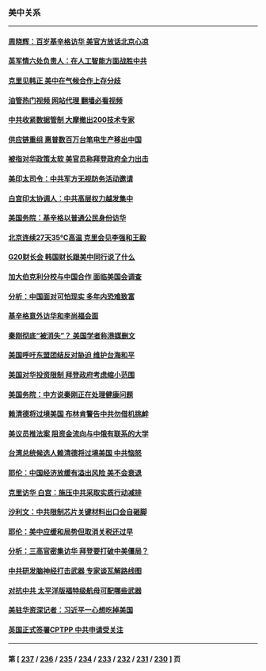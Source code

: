 ### 美中关系
---
#### [周晓辉：百岁基辛格访华 美官方放话北京心凉](../../pages/nf1412576/n14037837.md?07200845) 
#### [英军情六处负责人：在人工智能方面战胜中共](../../pages/nf1412576/n14037838.md?07200845) 
#### [克里见韩正 美中在气候合作上存分歧](../../pages/nf1412576/n14037762.md?07200845) 
#### [油管热门视频 网站代理 翻墙必看视频](http://138.2.39.72:81/youtube.html?epic-marker?07200845)
#### [中共收紧数据管制 大摩撤出200技术专家](../../pages/nf1412576/n14037498.md?07200845) 
#### [供应链重组 惠普数百万台笔电生产移出中国](../../pages/nf1412576/n14037382.md?07200845) 
#### [被指对华政策太软 美官员称拜登政府全力出击](../../pages/nf1412576/n14037301.md?07200845) 
#### [美印太司令：中共军方无视防务活动邀请](../../pages/nf1412576/n14037285.md?07200845) 
#### [白宫印太协调人：中共高层权力越发集中](../../pages/nf1412576/n14036492.md?07200845) 
#### [美国务院：基辛格以普通公民身份访华](../../pages/nf1412576/n14037084.md?07200845) 
#### [北京连续27天35℃高温 克里会见李强和王毅](../../pages/nf1412576/n14037055.md?07200845) 
#### [G20财长会 韩国财长跟美中同行说了什么](../../pages/nf1412576/n14037024.md?07200845) 
#### [加大伯克利分校与中国合作 面临美国会调查](../../pages/nf1412576/n14037012.md?07200845) 
#### [分析：中国面对可怕现实 多年内恐难致富](../../pages/nf1412576/n14036994.md?07200845) 
#### [基辛格意外访华和李尚福会面](../../pages/nf1412576/n14037007.md?07200845) 
#### [秦刚彻底“被消失”？ 美国学者称港媒删文](../../pages/nf1412576/n14036749.md?07200845) 
#### [美国呼吁东盟团结反对胁迫 维护台海和平](../../pages/nf1412576/n14036315.md?07200845) 
#### [美国对华投资限制 拜登政府考虑缩小范围](../../pages/nf1412576/n14036603.md?07200845) 
#### [美国务院：中方说秦刚正在处理健康问题](../../pages/nf1412576/n14036399.md?07200845) 
#### [赖清德将过境美国 布林肯警告中共勿借机挑衅](../../pages/nf1412576/n14036394.md?07200845) 
#### [美议员推法案 阻资金流向与中俄有联系的大学](../../pages/nf1412576/n14036313.md?07200845) 
#### [台湾总统候选人赖清德将过境美国 中共恼怒](../../pages/nf1412576/n14036295.md?07200845) 
#### [耶伦：中国经济放缓有溢出风险 美不会衰退](../../pages/nf1412576/n14036286.md?07200845) 
#### [克里访华 白宫：施压中共采取实质行动减排](../../pages/nf1412576/n14035616.md?07200845) 
#### [沙利文：中共限制芯片关键材料出口会自砸脚](../../pages/nf1412576/n14035489.md?07200845) 
#### [耶伦：美中应缓和局势但取消关税还过早](../../pages/nf1412576/n14035448.md?07200845) 
#### [分析：三高官密集访华 拜登要打破中美僵局？](../../pages/nf1412576/n14035009.md?07200845) 
#### [中共研发脑神经打击武器 专家谈瓦解路线图](../../pages/nf1412576/n14034971.md?07200845) 
#### [对抗中共 太平洋版福特级航母可配哪些武器](../../pages/nf1412576/n14030834.md?07200845) 
#### [美驻华资深记者：习近平一心想吃掉美国](../../pages/nf1412576/n14035088.md?07200845) 
#### [英国正式签署CPTPP 中共申请受关注](../../pages/nf1412576/n14035112.md?07200845) 

---
#### 第 [ [237](./237.md?07200845) / [236](./236.md?07200845) / [235](./235.md?07200845) / [234](./234.md?07200845) / [233](./233.md?07200845) / [232](./232.md?07200845) / [231](./231.md?07200845) / [230](./230.md?07200845) ] 页
